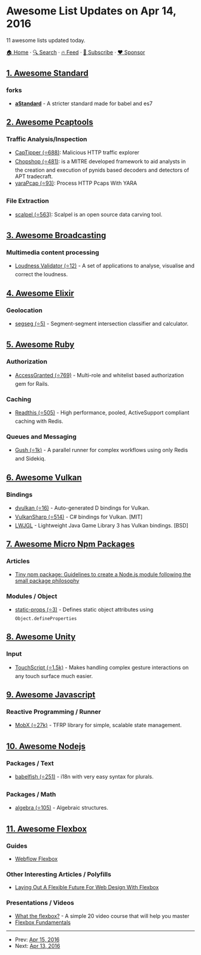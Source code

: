 # Awesome List Updates on Apr 14, 2016

11 awesome lists updated today.

[🏠 Home](/README.md) · [🔍 Search](https://www.trackawesomelist.com/search/) · [🔥 Feed](https://www.trackawesomelist.com/rss.xml) · [📮 Subscribe](https://trackawesomelist.us17.list-manage.com/subscribe?u=d2f0117aa829c83a63ec63c2f&id=36a103854c) · [❤️  Sponsor](https://github.com/sponsors/theowenyoung)



## [1. Awesome Standard](/content/standard/awesome-standard/README.md)

### forks

*   **[aStandard](https://npmjs.com/package/a-standard)** - A stricter standard made for babel and es7

## [2. Awesome Pcaptools](/content/caesar0301/awesome-pcaptools/README.md)

### Traffic Analysis/Inspection

*   [CapTipper (⭐688)](https://github.com/omriher/CapTipper): Malicious HTTP traffic explorer
*   [Chopshop (⭐481)](https://github.com/MITRECND/chopshop): is a MITRE developed framework to aid analysts in the creation and execution of pynids based decoders and detectors of APT tradecraft.
*   [yaraPcap (⭐93)](https://github.com/kevthehermit/YaraPcap): Process HTTP Pcaps With YARA

### File Extraction

*   [scalpel (⭐563)](https://github.com/sleuthkit/scalpel): Scalpel is an open source data carving tool.

## [3. Awesome Broadcasting](/content/ebu/awesome-broadcasting/README.md)

### Multimedia content processing

*   [Loudness Validator (⭐12)](https://github.com/mikrosimage/loudness_validator) - A set of applications to analyse, visualise and correct the loudness.

## [4. Awesome Elixir](/content/h4cc/awesome-elixir/README.md)

### Geolocation

*   [segseg (⭐5)](https://github.com/pkinney/segseg_ex) - Segment-segment intersection classifier and calculator.

## [5. Awesome Ruby](/content/markets/awesome-ruby/README.md)

### Authorization

*   [AccessGranted (⭐769)](https://github.com/chaps-io/access-granted) - Multi-role and whitelist based authorization gem for Rails.

### Caching

*   [Readthis (⭐505)](https://github.com/sorentwo/readthis) - High performance, pooled, ActiveSupport compliant caching with Redis.

### Queues and Messaging

*   [Gush (⭐1k)](https://github.com/chaps-io/gush) - A parallel runner for complex workflows using only Redis and Sidekiq.

## [6. Awesome Vulkan](/content/vinjn/awesome-vulkan/README.md)

### Bindings

*   [dvulkan (⭐16)](https://github.com/ColonelThirtyTwo/dvulkan) - Auto-generated D bindings for Vulkan.
*   [VulkanSharp (⭐514)](https://github.com/mono/VulkanSharp) - C# bindings for Vulkan. \[MIT]
*   [LWJGL](https://www.lwjgl.org/) - Lightweight Java Game Library 3 has Vulkan bindings. \[BSD]

## [7. Awesome Micro Npm Packages](/content/parro-it/awesome-micro-npm-packages/README.md)

### Articles

*   [Tiny npm package: Guidelines to create a Node.js module following the small package philosophy](http://g14n.info/2015/12/tiny-npm-package/)

### Modules / Object

*   [static-props (⭐3)](https://github.com/fibo/static-props) - Defines static object attributes using `Object.defineProperties`

## [8. Awesome Unity](/content/RyanNielson/awesome-unity/README.md)

### Input

*   [TouchScript (⭐1.5k)](https://github.com/TouchScript/TouchScript) - Makes handling complex gesture interactions on any touch surface much easier.

## [9. Awesome Javascript](/content/sorrycc/awesome-javascript/README.md)

### Reactive Programming / Runner

*   [MobX (⭐27k)](https://github.com/mobxjs/mobx) - TFRP library for simple, scalable state management.

## [10. Awesome Nodejs](/content/sindresorhus/awesome-nodejs/README.md)

### Packages / Text

*   [babelfish (⭐251)](https://github.com/nodeca/babelfish) - i18n with very easy syntax for plurals.

### Packages / Math

*   [algebra (⭐105)](https://github.com/fibo/algebra) - Algebraic structures.

## [11. Awesome Flexbox](/content/afonsopacifer/awesome-flexbox/README.md)

### Guides

*   [Webflow Flexbox](https://flexbox.webflow.com/)

### Other Interesting Articles / Polyfills

*   [Laying Out A Flexible Future For Web Design With Flexbox](https://www.smashingmagazine.com/2015/08/flexible-future-for-web-design-with-flexbox/)

### Presentations / Videos

*   [What the flexbox?](http://flexbox.io) - A simple 20 video course that will help you master
*   [Flexbox Fundamentals](https://egghead.io/lessons/misc-flexbox-fundamentals)

---

- Prev: [Apr 15, 2016](/content/2016/04/15/README.md)
- Next: [Apr 13, 2016](/content/2016/04/13/README.md)